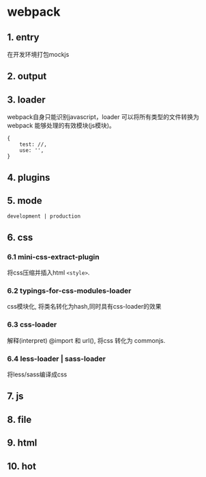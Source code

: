 # webpack
## 1. entry
在开发环境打包mockjs

## 2. output

## 3. loader
webpack自身只能识别javascript，loader 可以将所有类型的文件转换为 webpack 能够处理的有效模块(js模块)。
```
{
    test: //,
    use: '',
}
```

## 4. plugins

## 5. mode
`development | production`

## 6. css
### 6.1 mini-css-extract-plugin
将css压缩并插入html `<style>`.

### 6.2 typings-for-css-modules-loader
css模块化, 将类名转化为hash,同时具有css-loader的效果

### 6.3 css-loader
解释(interpret) @import 和 url(), 将css 转化为 commonjs.

### 6.4 less-loader | sass-loader
将less/sass编译成css
## 7. js

## 8. file

## 9. html

## 10. hot